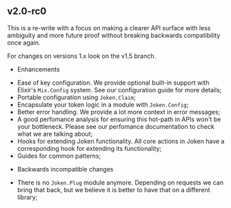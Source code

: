 ## v2.0-rc0

This is a re-write with a focus on making a clearer API surface with less ambiguity and more future proof without breaking backwards compatibility once again.

For changes on versions 1.x look on the v1.5 branch.

* Enhancements

- Ease of key configuration. We provide optional built-in support with Elixir's `Mix.Config` system. See our configuration guide for more details;
- Portable configuration using `Joken.Claim`;
- Encapsulate your token logic in a module with `Joken.Config`;
- Better error handling. We provide a lot more context in error messages;
- A good perfomance analysis for ensuring this hot-path in APIs won't be your bottleneck. Please see our perfomance documentation to check what we are talking about;
- Hooks for extending Joken functionality. All core actions in Joken have a corresponding hook for extending its functionality;
- Guides for common patterns;

* Backwards incompatible changes

- There is no `Joken.Plug` module anymore. Depending on requests we can bring that back, but we believe it is better to have that on a different library;
